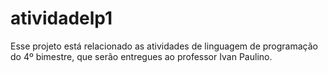 # atividadelp1
Esse projeto está relacionado as atividades de linguagem de programação do 4º bimestre, que serão entregues ao professor Ivan Paulino.
